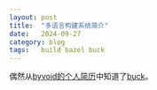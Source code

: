 ```yaml
---
layout: post
title:  "多语言构建系统简介"
date:   2024-09-27
category: blog
tags:   build bazel buck
---
```


偶然从[byvoid的个人简历](https://byvoid.com/en/resume/)中知道了[buck](https://github.com/facebook/buck)。